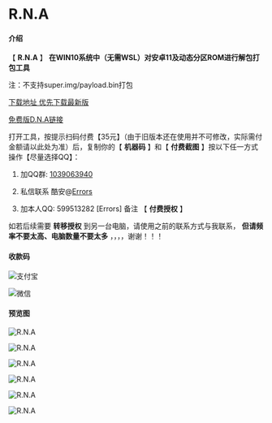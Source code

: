 #  **R.N.A** 

#### 介绍

【 **R.N.A** 】
 **在WIN10系统中（无需WSL）对安卓11及动态分区ROM进行解包打包工具** 

注：不支持super.img/payload.bin打包


[下载地址 优先下载最新版](https://gitee.com/sharpeter/rna/releases)

[免费版D.N.A链接](https://gitee.com/sharpeter/DNA)




打开工具，按提示扫码付费【35元】（由于旧版本还在使用并不可修改，实际需付金额请以此处为准）后，复制你的【 **机器码** 】和【 **付费截图** 】按以下任一方式操作【尽量选择QQ】：

1. 加QQ群: [1039063940](https://jq.qq.com/?_wv=1027&k=rfF2JkWY)

2. 私信联系 酷安@[Errors](http://www.coolapk.com/u/1403335)

3. 加本人QQ: 599513282  [Errors]    备注 【  **付费授权**  】


如若后续需要 **转移授权** 到另一台电脑，请使用之前的联系方式与我联系， **但请频率不要太高、电脑数量不要太多** ，，，，谢谢！！！



#### 收款码

![支付宝](https://gitee.com/sharpeter/rna/raw/master/donate/Alipay-35.jpg)


![微信](https://gitee.com/sharpeter/rna/raw/master/donate/Wechat-35.png)


#### 预览图

![R.N.A](https://gitee.com/sharpeter/rna/raw/master/views/view_a.png)

![R.N.A](https://gitee.com/sharpeter/rna/raw/master/views/view_b.png)

![R.N.A](https://gitee.com/sharpeter/rna/raw/master/views/view_c.png)

![R.N.A](https://gitee.com/sharpeter/rna/raw/master/views/view_d.png)

![R.N.A](https://gitee.com/sharpeter/rna/raw/master/views/view_e.png)

![R.N.A](https://gitee.com/sharpeter/rna/raw/master/views/view_f.png)